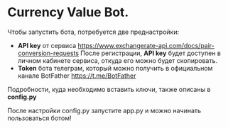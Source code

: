 # Currency Value Bot.

Чтобы запустить бота, потребуется две преднастройки:
* **API key** от сервиса https://www.exchangerate-api.com/docs/pair-conversion-requests
После регистрации, **API key** будет доступен в личном кабинете сервиса, откуда его можно будет скопировать.
* **Token** бота телеграм, который можно получить в официальном канале BotFather https://t.me/BotFather

Подробности, куда необходимо вставить ключи, также описаны в **config.py**

После настройки config.py запустите app.py и можно начинать пользоваться ботом!